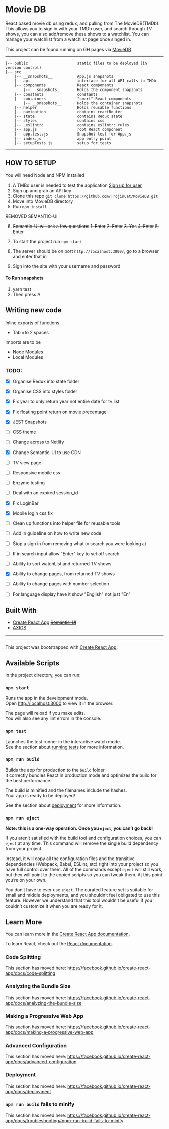 # Movie DB

React based movie db using redux, and pulling from The MovieDB(TMDb).
This allows you to sign in with your TMDb user, and search through TV shows, you can also add/remove these shows to a watchlist.
You can manage your watchlist from a watchlist page once singed in.

This project can be found running on GH pages via [MovieDB](https://trojincat.github.io/MovieDB/)

---

```
|-- public                      static files to be deployed (in version control)
|-- src
    |-- __snapshots__           App.js snapshots
    |-- api                     interface for all API calls to TMDb
    |-- components              React components
        |-- __snapshots__       Holds the component snapshots
    |-- constants               constants
    |-- containers              "smart" React components
        |-- __snapshots__       Holds the container snapshots
    |-- helper                  Holds reusable functions
    |-- navigation              contains reactRouter
    |-- state                   contains Redux state
    |-- styles                  contains css
    |-- .eslintrc               contains eslintrc rules
    |-- app.js                  root React component
    |-- app.test.js             Snapshot test for App.js
    |-- index.js                app entry point
    |-- setupTests.js           setup for tests

```

---

## HOW TO SETUP

You will need Node and NPM installed

1. A TMBd user is needed to test the application [Sign up for user](https://www.themoviedb.org/)
2. Sign up and grab an API key
3. Clone this repo `git clone https://github.com/TrojinCat/MovieDB.git`
4. Move into MovieDB directory
5. Run `npm install`

REMOVED SEMANTIC-UI

6. ~~Semantic-UI will ask a few questions~~
   ~~1. Enter~~
   ~~2. Enter~~
   ~~3. Yes~~
   ~~4. Enter~~
   ~~5. Enter~~

7. To start the project run `npm start`
8. The server should be on port `http://localhost:3000/`, go to a browser and enter that in
9. Sign into the site with your username and password

#### To Run snapshots

1. yarn test
2. Then press A

## Writing new code

Inline exports of functions

- Tab =to 2 spaces

Imports are to be

- Node Modules
- Local Modules

### TODO:

- [x] Organise Redux into state folder
- [x] Organise CSS into styles folder
- [x] Fix year to only return year not entire date for tv list
- [x] Fix floating point return on movie precentage
- [x] JEST Snapshots
- [ ] CSS theme
- [ ] Change across to Netlify
- [x] Change Semantic-UI to use CDN
- [ ] TV view page
- [ ] Responsive mobile css
- [ ] Enzyme testing
- [ ] Deal with an expired session_id
- [x] Fix LoginBar
- [x] Mobile login css fix
- [ ] Clean up functions into helper file for reusable tools
- [ ] Add in guideline on how to write new code
- [ ] Stop a sign in from removing what tv search you were looking at
- [ ] If in search input allow "Enter" key to set off search
- [ ] Ability to sort watchList and returned TV shows
- [x] Ability to change pages, from returned TV shows
- [ ] Ability to change pages with number selection

- [ ] For language display have it show "English" not just "En"

## Built With

- [Create React App](https://github.com/facebook/create-react-app)
  ~~[Semantic-UI](https://github.com/Semantic-Org/Semantic-UI-React)~~
- [AXIOS](https://github.com/axios/axios)

---

---

This project was bootstrapped with [Create React App](https://github.com/facebook/create-react-app).

## Available Scripts

In the project directory, you can run:

### `npm start`

Runs the app in the development mode.<br>
Open [http://localhost:3000](http://localhost:3000) to view it in the browser.

The page will reload if you make edits.<br>
You will also see any lint errors in the console.

### `npm test`

Launches the test runner in the interactive watch mode.<br>
See the section about [running tests](https://facebook.github.io/create-react-app/docs/running-tests) for more information.

### `npm run build`

Builds the app for production to the `build` folder.<br>
It correctly bundles React in production mode and optimizes the build for the best performance.

The build is minified and the filenames include the hashes.<br>
Your app is ready to be deployed!

See the section about [deployment](https://facebook.github.io/create-react-app/docs/deployment) for more information.

### `npm run eject`

**Note: this is a one-way operation. Once you `eject`, you can’t go back!**

If you aren’t satisfied with the build tool and configuration choices, you can `eject` at any time. This command will remove the single build dependency from your project.

Instead, it will copy all the configuration files and the transitive dependencies (Webpack, Babel, ESLint, etc) right into your project so you have full control over them. All of the commands except `eject` will still work, but they will point to the copied scripts so you can tweak them. At this point you’re on your own.

You don’t have to ever use `eject`. The curated feature set is suitable for small and middle deployments, and you shouldn’t feel obligated to use this feature. However we understand that this tool wouldn’t be useful if you couldn’t customize it when you are ready for it.

## Learn More

You can learn more in the [Create React App documentation](https://facebook.github.io/create-react-app/docs/getting-started).

To learn React, check out the [React documentation](https://reactjs.org/).

### Code Splitting

This section has moved here: https://facebook.github.io/create-react-app/docs/code-splitting

### Analyzing the Bundle Size

This section has moved here: https://facebook.github.io/create-react-app/docs/analyzing-the-bundle-size

### Making a Progressive Web App

This section has moved here: https://facebook.github.io/create-react-app/docs/making-a-progressive-web-app

### Advanced Configuration

This section has moved here: https://facebook.github.io/create-react-app/docs/advanced-configuration

### Deployment

This section has moved here: https://facebook.github.io/create-react-app/docs/deployment

### `npm run build` fails to minify

This section has moved here: https://facebook.github.io/create-react-app/docs/troubleshooting#npm-run-build-fails-to-minify
